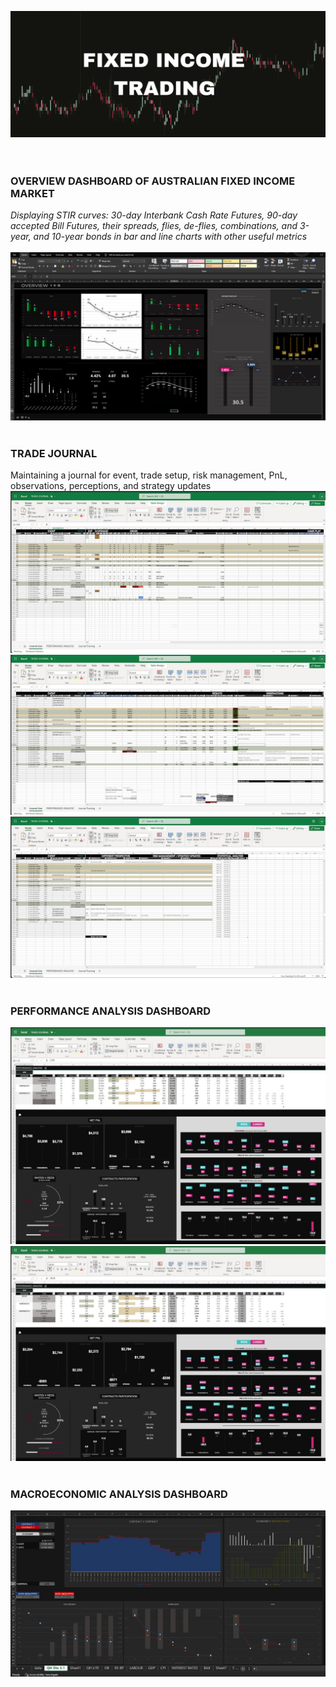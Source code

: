 ![](Screenshots/FI_TRADING.jpg)
<br/>
<br/>
<br/>

### OVERVIEW DASHBOARD OF AUSTRALIAN FIXED INCOME MARKET<br/>
*Displaying STIR curves: 30-day Interbank Cash Rate Futures, 90-day accepted Bill Futures, their spreads, flies, de-flies, combinations, and 3-year, and 10-year bonds in bar and line charts with other useful metrics*
<br/><br/>
![](Screenshots/DB.JPG)
<br/><br/>
### TRADE JOURNAL<br/>
Maintaining a journal for event, trade setup, risk management, PnL, observations, perceptions, and strategy updates <br/>
![](Screenshots/TJ.JPG)
![](Screenshots/TJ2.JPG)
![](Screenshots/TJ3.JPG)
<br/><br/>

### PERFORMANCE ANALYSIS DASHBOARD<br/>
![](Screenshots/PERFORM1.JPG)
![](Screenshots/PERFORM2.JPG)
<br/><br/>
### MACROECONOMIC ANALYSIS DASHBOARD<br/>
![](Screenshots/ECON_DB.JPG)
<br/><br/>
